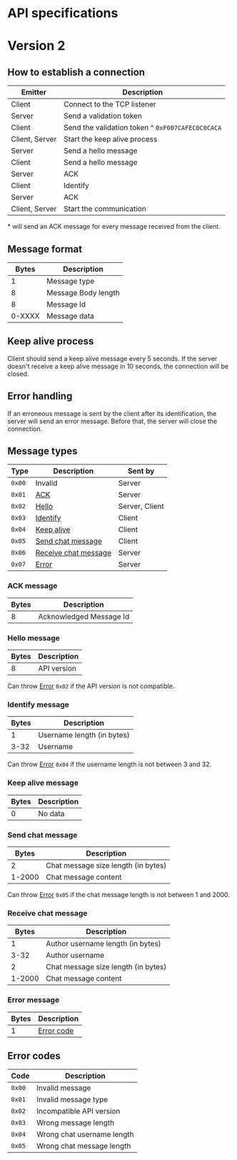 # API specifications

# Version 2

## How to establish a connection

| Emitter | Description |
| ------- | ------- |
| Client | Connect to the TCP listener |
| Server | Send a validation token |
| Client | Send the validation token ^ `0xF007CAFEC0C0CACA` |
| Client, Server | Start the keep alive process |
| Server | Send a hello message |
| Client | Send a hello message |
| Server | ACK |
| Client | Identify |
| Server | ACK |
| Client, Server | Start the communication |

\*  will send an ACK message for every message received from the client.

## Message format

| Bytes | Description |
|-------|-------------|
| 1     | Message type |
| 8     | Message Body length |
| 8    | Message Id |
| 0-XXXX   | Message data |

## Keep alive process

Client should send a keep alive message every 5 seconds.
If the server doesn't receive a keep alive message in 10 seconds, the connection will be closed.

## Error handling

If an erroneous message is sent by the client after its identification, the server will send an error message.
Before that, the server will close the connection.





## Message types

| Type   | Description                     | Sent by |
| ------ | ------------------------------- | --- |
| `0x00` | Invalid                         | Server |
| `0x01` | [ACK](#ack-message)             | Server |
| `0x02` | [Hello](#hello-message)         | Server, Client |
| `0x03` | [Identify](#identify-message)   | Client |
| `0x04` | [Keep alive](#keep-alive-message) | Client |
| `0x05` | [Send chat message](#send-chat-message) | Client |
| `0x06` | [Receive chat message](#send-chat-message) | Server |
| `0x07` | [Error](#error-message) | Server |

### ACK message

| Bytes | Description |
|-------|-------------|
| 8    | Acknowledged Message Id  |

### Hello message

| Bytes | Description |
|-------|-------------|
| 8     | API version |

Can throw [Error](#error-codes) `0x02` if the API version is not compatible.

### Identify message

| Bytes | Description |
|-------|-------------|
| 1	 | Username length (in bytes) |
| 3-32 | Username    |

Can throw [Error](#error-codes) `0x04` if the username length is not between 3 and 32.

### Keep alive message

| Bytes | Description |
|-------|-------------|
| 0     | No data |

### Send chat message

| Bytes | Description |
|-------|-------------|
| 2 | Chat message size length (in bytes) |
| 1-2000 | Chat message content |

Can throw [Error](#error-codes) `0x05` if the chat message length is not between 1 and 2000.

### Receive chat message

| Bytes | Description |
| ------- | ------- |
| 1 | Author username length (in bytes) |
| 3-32 | Author username |
| 2 | Chat message size length (in bytes) |
| 1-2000 | Chat message content |

### Error message

| Bytes | Description |
|-------|-------------|
| 1     | [Error code](#error-codes) |





## Error codes

| Code | Description |
|------|-------------|
| `0x00` | Invalid message |
| `0x01` | Invalid message type |
| `0x02` | Incompatible API version |
| `0x03` | Wrong message length |
| `0x04` | Wrong chat username length |
| `0x05` | Wrong chat message length |
